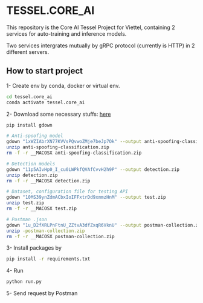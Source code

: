 # TESSEL.CORE_AI

This repository is the Core AI Tessel Project for Viettel, containing 2 services for auto-training and inference models.

Two services intergrates mutually by gRPC protocol (currently is HTTP) in 2 different servers.

## How to start project

1- Create env by conda, docker or virtual env.

```bash
cd tessel.core_ai
conda activate tessel.core_ai
```

2- Download some necessary stuffs: [here](https://drive.google.com/drive/folders/1Rd5HVlbnOxxxgZai2BUcIyCAjLpIzoYk?usp=sharing)

```bash
pip install gdown

# Anti-spoofing model
gdown "1xWZIAbrXN77KVVsPQvwoZMje7beJp7Ok" --output anti-spoofing-classification.zip
unzip anti-spoofing-classification.zip    
rm -f -r __MACOSX anti-spoofing-classification.zip
```

```bash
# Detection models
gdown "11p5AIvHp0_I_cu0LWPkfQVAfCvvH2h9P" --output detection.zip
unzip detection.zip
rm -f -r __MACOSX detection.zip
```

```bash
# Dataset, configuration file for testing API
gdown "10MS39ynZdmACbxIoIFFxtrDd9xmmzHnM" --output test.zip
unzip test.zip
rm -f -r __MACOSX test.zip
```

```bash
# Postman .json
gdown "1u_D2fXRLPnFtnU_ZZtvA3dfZxqR6VknU" --output postman-collection.zip
unzip -postman-collection.zip
rm -f -r __MACOSX postman-collection.zip
```

3- Install packages by

```bash
pip install -r requirements.txt
```

4- Run

```bash
python run.py
```

5- Send request by Postman